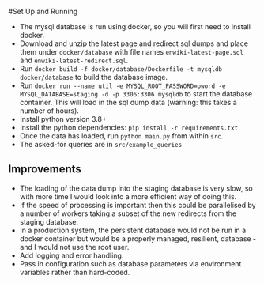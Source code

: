#Set Up and Running
* The mysql database is run using docker, so you will first need to install docker.
* Download and unzip the latest page and redirect sql dumps and place them under `docker/database` with file 
names `enwiki-latest-page.sql` and `enwiki-latest-redirect.sql`.
* Run `docker build -f docker/database/Dockerfile -t mysqldb docker/database` to build the database image.
* Run `docker run --name util -e MYSQL_ROOT_PASSWORD=pword -e MYSQL_DATABASE=staging -d -p 3306:3306 mysqldb`
to start the database container. This will load in the sql dump data (warning: this takes a number of hours).
* Install python version 3.8+
* Install the python dependencies: `pip install -r requirements.txt`
* Once the data has loaded, run `python main.py` from within `src`.
* The asked-for queries are in `src/example_queries`

## Improvements
* The loading of the data dump into the staging database is very slow, so with more time I would look into a more efficient way of doing this.
* If the speed of processing is important then this could be parallelised by a number of workers taking a subset of the new redirects from the staging database.
* In a production system, the persistent database would not be run in a docker container but would be a properly managed, resilient,
database - and I would not use the root user.
* Add logging and error handling.
* Pass in configuration such as database parameters via environment variables rather than hard-coded.
